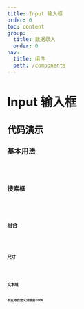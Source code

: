 ```yaml
---
title: Input 输入框
order: 0
toc: content
group:
  title: 数据录入
  order: 0
nav:
  title: 组件
  path: /components
---
```


# Input 输入框

## 代码演示

### 基本用法

<code src="./demos/basic.tsx" />

### 搜索框

<code src="./demos/search.tsx" />

### 组合

<code src="./demos/group.tsx" />

### 尺寸

<code src="./demos/size.tsx" />

### 文本域

**不支持自定义清除的ICON**

<code src="./demos/textarea.tsx" />
